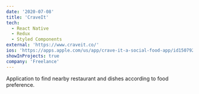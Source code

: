 ```yaml
---
date: '2020-07-08'
title: 'CraveIt'
tech:
  - React Native
  - Redux
  - Styled Components
external: 'https://www.craveit.co/'
ios: 'https://apps.apple.com/us/app/crave-it-a-social-food-app/id1507928369'
showInProjects: true
company: 'Freelance'
---
```


Application to find nearby restaurant and dishes according to food preference.

